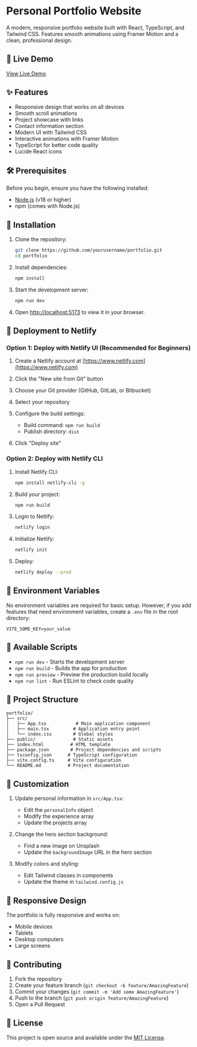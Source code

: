 # Personal Portfolio Website

A modern, responsive portfolio website built with React, TypeScript, and Tailwind CSS. Features smooth animations using Framer Motion and a clean, professional design.

## 🚀 Live Demo

[View Live Demo](https://your-portfolio-url.netlify.app)

## ✨ Features

- Responsive design that works on all devices
- Smooth scroll animations
- Project showcase with links
- Contact information section
- Modern UI with Tailwind CSS
- Interactive animations with Framer Motion
- TypeScript for better code quality
- Lucide React icons

## 🛠️ Prerequisites

Before you begin, ensure you have the following installed:
- [Node.js](https://nodejs.org/) (v18 or higher)
- npm (comes with Node.js)

## 🔧 Installation

1. Clone the repository:
   ```bash
   git clone https://github.com/yourusername/portfolio.git
   cd portfolio
   ```

2. Install dependencies:
   ```bash
   npm install
   ```

3. Start the development server:
   ```bash
   npm run dev
   ```

4. Open [http://localhost:5173](http://localhost:5173) to view it in your browser.

## 🚀 Deployment to Netlify

### Option 1: Deploy with Netlify UI (Recommended for Beginners)

1. Create a Netlify account at [https://www.netlify.com](https://www.netlify.com)

2. Click the "New site from Git" button

3. Choose your Git provider (GitHub, GitLab, or Bitbucket)

4. Select your repository

5. Configure the build settings:
   - Build command: `npm run build`
   - Publish directory: `dist`

6. Click "Deploy site"

### Option 2: Deploy with Netlify CLI

1. Install Netlify CLI:
   ```bash
   npm install netlify-cli -g
   ```

2. Build your project:
   ```bash
   npm run build
   ```

3. Login to Netlify:
   ```bash
   netlify login
   ```

4. Initialize Netlify:
   ```bash
   netlify init
   ```

5. Deploy:
   ```bash
   netlify deploy --prod
   ```

## 📝 Environment Variables

No environment variables are required for basic setup. However, if you add features that need environment variables, create a `.env` file in the root directory:

```env
VITE_SOME_KEY=your_value
```

## 🔄 Available Scripts

- `npm run dev` - Starts the development server
- `npm run build` - Builds the app for production
- `npm run preview` - Preview the production build locally
- `npm run lint` - Run ESLint to check code quality

## 📁 Project Structure

```
portfolio/
├── src/
│   ├── App.tsx           # Main application component
│   ├── main.tsx         # Application entry point
│   └── index.css        # Global styles
├── public/              # Static assets
├── index.html          # HTML template
├── package.json        # Project dependencies and scripts
├── tsconfig.json      # TypeScript configuration
├── vite.config.ts     # Vite configuration
└── README.md          # Project documentation
```

## 🎨 Customization

1. Update personal information in `src/App.tsx`:
   - Edit the `personalInfo` object
   - Modify the experience array
   - Update the projects array

2. Change the hero section background:
   - Find a new image on Unsplash
   - Update the `backgroundImage` URL in the hero section

3. Modify colors and styling:
   - Edit Tailwind classes in components
   - Update the theme in `tailwind.config.js`

## 📱 Responsive Design

The portfolio is fully responsive and works on:
- Mobile devices
- Tablets
- Desktop computers
- Large screens

## 🤝 Contributing

1. Fork the repository
2. Create your feature branch (`git checkout -b feature/AmazingFeature`)
3. Commit your changes (`git commit -m 'Add some AmazingFeature'`)
4. Push to the branch (`git push origin feature/AmazingFeature`)
5. Open a Pull Request

## 📄 License

This project is open source and available under the [MIT License](LICENSE).